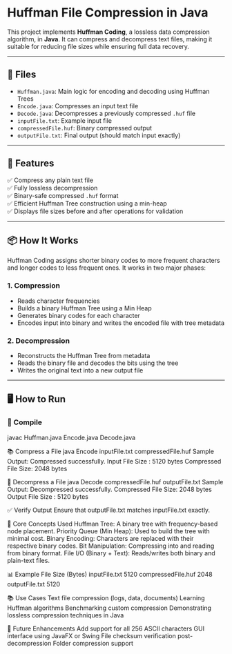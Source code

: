 # Huffman File Compression in Java

This project implements **Huffman Coding**, a lossless data compression algorithm, in **Java**. It can compress and decompress text files, making it suitable for reducing file sizes while ensuring full data recovery.

---

## 📁 Files

- `Huffman.java`: Main logic for encoding and decoding using Huffman Trees
- `Encode.java`: Compresses an input text file
- `Decode.java`: Decompresses a previously compressed `.huf` file
- `inputFile.txt`: Example input file
- `compressedFile.huf`: Binary compressed output
- `outputFile.txt`: Final output (should match input exactly)

---

## 🚀 Features

✅ Compress any plain text file  
✅ Fully lossless decompression  
✅ Binary-safe compressed `.huf` format  
✅ Efficient Huffman Tree construction using a min-heap  
✅ Displays file sizes before and after operations for validation  

---

## 📦 How It Works

Huffman Coding assigns shorter binary codes to more frequent characters and longer codes to less frequent ones. It works in two major phases:

### 1. Compression
- Reads character frequencies
- Builds a binary Huffman Tree using a Min Heap
- Generates binary codes for each character
- Encodes input into binary and writes the encoded file with tree metadata

### 2. Decompression
- Reconstructs the Huffman Tree from metadata
- Reads the binary file and decodes the bits using the tree
- Writes the original text into a new output file

---

## 🖥️ How to Run

### 🧵 Compile
javac Huffman.java Encode.java Decode.java

📚 Compress a File
java Encode inputFile.txt compressedFile.huf
Sample Output:
Compressed successfully.
Input File Size     : 5120 bytes
Compressed File Size: 2048 bytes

📂 Decompress a File
java Decode compressedFile.huf outputFile.txt
Sample Output:
Decompressed successfully.
Compressed File Size: 2048 bytes
Output File Size    : 5120 bytes

✅ Verify Output
Ensure that outputFile.txt matches inputFile.txt exactly.

🧠 Core Concepts Used
Huffman Tree: A binary tree with frequency-based node placement.
Priority Queue (Min Heap): Used to build the tree with minimal cost.
Binary Encoding: Characters are replaced with their respective binary codes.
Bit Manipulation: Compressing into and reading from binary format.
File I/O (Binary + Text): Reads/writes both binary and plain-text files.

📊 Example
File	Size (Bytes)
inputFile.txt	5120
compressedFile.huf	2048
outputFile.txt	5120

📚 Use Cases
Text file compression (logs, data, documents)
Learning Huffman algorithms
Benchmarking custom compression
Demonstrating lossless compression techniques in Java

📎 Future Enhancements
Add support for all 256 ASCII characters
GUI interface using JavaFX or Swing
File checksum verification post-decompression
Folder compression support